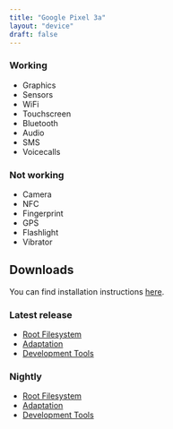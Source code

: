 ```yaml
---
title: "Google Pixel 3a"
layout: "device"
draft: false
---
```


<!--more-->

### Working

* Graphics
* Sensors
* WiFi
* Touchscreen
* Bluetooth
* Audio
* SMS
* Voicecalls

### Not working

* Camera
* NFC
* Fingerprint
* GPS
* Flashlight
* Vibrator

## Downloads

You can find installation instructions [here](https://github.com/droidian-images/rootfs-api28gsi-all/blob/bullseye/README.md).

### Latest release

* [Root Filesystem](https://images.droidian.org/rootfs-api28gsi-all/droidian-stable-latest/arm64/generic/rootfs.zip)
* [Adaptation](https://images.droidian.org/rootfs-api28gsi-all/droidian-stable-latest/arm64/google/adaptation-sargo.zip)
* [Development Tools](https://images.droidian.org/rootfs-api28gsi-all/droidian-stable-latest/arm64/generic/feature-devtools.zip)

### Nightly

* [Root Filesystem](https://images.droidian.org/rootfs-api28gsi-all/nightly/arm64/generic/rootfs.zip)
* [Adaptation](https://images.droidian.org/rootfs-api28gsi-all/nightly/arm64/google/adaptation-sargo.zip)
* [Development Tools](https://images.droidian.org/rootfs-api28gsi-all/nightly/arm64/generic/feature-devtools.zip)
